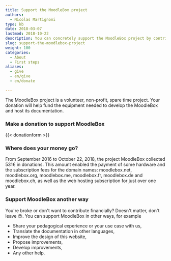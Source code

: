 ```yaml
---
title: Support the MoodleBox project
authors:
  - Nicolas Martignoni
type: kb
date: 2018-03-07
lastmod: 2018-10-22
description: You can concretely support the MoodleBox project by contributing to the costs and increasing motivation for its continued development
slug: support-the-moodlebox-project
weight: 100
categories:
  - About
  - First steps
aliases:
  - give
  - en/give
  - en/donate

---
```

The MoodleBox project is a volunteer, non-profit, spare time project. Your donation will help fund the equipment needed to develop the MoodleBox and host its documentation.

### Make a donation to support MoodleBox

{{< donationform >}}

### Where does your money go?

From September 2016 to October 22, 2018, the project MoodleBox collected 531€ in donations. This amount enabled the payment of some hardware and the subscription fees for the domain names: moodlebox.net, moodlebox.org, moodlebox.me, moodlebox.fr, moodlebox.de and moodlebox.ch, as well as the web hosting subscription for just over one year.

### Support MoodleBox another way

You're broke or don't want to contribute financially? Doesn't matter, don't leave 😉. You can support MoodleBox in other ways, for example

  * Share your pedagogical experience or your use case with us,
  * Translate the documentation in other languages,
  * Improve the design of this website,
  * Propose improvements,
  * Develop improvements,
  * Any other help.
